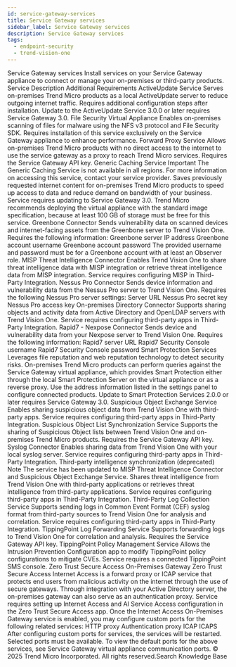 ```yaml
---
id: service-gateway-services
title: Service Gateway services
sidebar_label: Service Gateway services
description: Service Gateway services
tags:
  - endpoint-security
  - trend-vision-one
---
```


 Service Gateway services Install services on your Service Gateway appliance to connect or manage your on-premises or third-party products. Service Description Additional Requirements ActiveUpdate Service Serves on-premises Trend Micro products as a local ActiveUpdate server to reduce outgoing internet traffic. Requires additional configuration steps after installation. Update to the ActiveUpdate Service 3.0.0 or later requires Service Gateway 3.0. File Security Virtual Appliance Enables on-premises scanning of files for malware using the NFS v3 protocol and File Security SDK. Requires installation of this service exclusively on the Service Gateway appliance to enhance performance. Forward Proxy Service Allows on-premises Trend Micro products with no direct access to the internet to use the service gateway as a proxy to reach Trend Micro services. Requires the Service Gateway API key. Generic Caching Service Important The Generic Caching Service is not available in all regions. For more information on accessing this service, contact your service provider. Saves previously requested internet content for on-premises Trend Micro products to speed up access to data and reduce demand on bandwidth of your business. Service requires updating to Service Gateway 3.0. Trend Micro recommends deploying the virtual appliance with the standard image specification, because at least 100 GB of storage must be free for this service. Greenbone Connector Sends vulnerability data on scanned devices and internet-facing assets from the Greenbone server to Trend Vision One. Requires the following information: Greenbone server IP address Greenbone account username Greenbone account password The provided username and password must be for a Greenbone account with at least an Observer role. MISP Threat Intelligence Connector Enables Trend Vision One to share threat intelligence data with MISP integration or retrieve threat intelligence data from MISP integration. Service requires configuring MISP in Third-Party Integration. Nessus Pro Connector Sends device information and vulnerability data from the Nessus Pro server to Trend Vision One. Requires the following Nessus Pro server settings: Server URL Nessus Pro secret key Nessus Pro access key On-premises Directory Connector Supports sharing objects and activity data from Active Directory and OpenLDAP servers with Trend Vision One. Service requires configuring third-party apps in Third-Party Integration. Rapid7 - Nexpose Connector Sends device and vulnerability data from your Nexpose server to Trend Vision One. Requires the following information: Rapid7 server URL Rapid7 Security Console username Rapid7 Security Console password Smart Protection Services Leverages file reputation and web reputation technology to detect security risks. On-premises Trend Micro products can perform queries against the Service Gateway virtual appliance, which provides Smart Protection either through the local Smart Protection Server on the virtual appliance or as a reverse proxy. Use the address information listed in the settings panel to configure connected products. Update to Smart Protection Services 2.0.0 or later requires Service Gateway 3.0. Suspicious Object Exchange Service Enables sharing suspicious object data from Trend Vision One with third-party apps. Service requires configuring third-party apps in Third-Party Integration. Suspicious Object List Synchronization Service Supports the sharing of Suspicious Object lists between Trend Vision One and on-premises Trend Micro products. Requires the Service Gateway API key. Syslog Connector Enables sharing data from Trend Vision One with your local syslog server. Service requires configuring third-party apps in Third-Party Integration. Third-party intelligence synchronization (deprecated) Note The service has been updated to MISP Threat Intelligence Connector and Suspicious Object Exchange Service. Shares threat intelligence from Trend Vision One with third-party applications or retrieves threat intelligence from third-party applications. Service requires configuring third-party apps in Third-Party Integration. Third-Party Log Collection Service Supports sending logs in Common Event Format (CEF) syslog format from third-party sources to Trend Vision One for analysis and correlation. Service requires configuring third-party apps in Third-Party Integration. TippingPoint Log Forwarding Service Supports forwarding logs to Trend Vision One for correlation and analysis. Requires the Service Gateway API key. TippingPoint Policy Management Service Allows the Intrusion Prevention Configuration app to modify TippingPoint policy configurations to mitigate CVEs. Service requires a connected TippingPoint SMS console. Zero Trust Secure Access On-Premises Gateway Zero Trust Secure Access Internet Access is a forward proxy or ICAP service that protects end users from malicious activity on the internet through the use of secure gateways. Through integration with your Active Directory server, the on-premises gateway can also serve as an authentication proxy. Service requires setting up Internet Access and AI Service Access configuration in the Zero Trust Secure Access app. Once the Internet Access On-Premises Gateway service is enabled, you may configure custom ports for the following related services: HTTP proxy Authentication proxy ICAP ICAPS After configuring custom ports for services, the services will be restarted. Selected ports must be available. To view the default ports for the above services, see Service Gateway virtual appliance communication ports. © 2025 Trend Micro Incorporated. All rights reserved.Search Knowledge Base